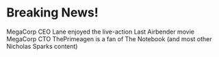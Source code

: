# Breaking News!

MegaCorp CEO Lane enjoyed the live-action Last Airbender movie
MegaCorp CTO ThePrimeagen is a fan of The Notebook (and most other Nicholas Sparks content)
